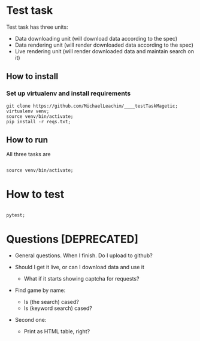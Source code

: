 # Test task

Test task has three units:

* Data downloading unit (will download data according to the spec)
* Data rendering unit   (will render downloaded data according to the spec)
* Live rendering unit   (will render downloaded data and maintain search on it)

## How to install

### Set up virtualenv and install requirements

```shell
git clone https://github.com/MichaelLeachim/____testTaskMagetic; 
virtualenv venv;
source venv/bin/activate; 
pip install -r reqs.txt;
```

## How to run 

All three tasks are


```shell

source venv/bin/activate;

```
# How to test
```shell

pytest; 

```




# Questions [DEPRECATED]

* General questions.  When I finish. Do I upload to github? 

* Should I get it live, or can I download data and use it 
  * What if it starts showing captcha for requests?
* Find game by name:
  * Is (the search) cased? 
  * Is (keyword search) cased?
* Second one: 
  * Print as HTML table, right? 
  
  
